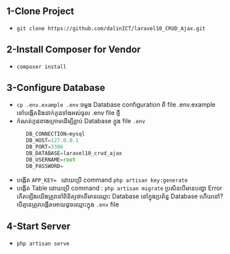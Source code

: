 ## 1-Clone Project
 - `git clone https://github.com/dalinICT/laravel10_CRUD_Ajax.git`
## 2-Install Composer for Vendor
 - `composer install`
## 3-Configure Database
 - `cp .env.example .env` ចម្លង Database configuration ពី file .env.example ទៅបង្កើតនិងដាក់កូដទាំងអស់ចូល .env file ថ្មី
 - កំណត់កូដខាងក្រោមដើម្បី​ភ្ជាប់ Database ក្នុង file `.env`
   ```javascript
      DB_CONNECTION=mysql
      DB_HOST=127.0.0.1
      DB_PORT=3306
      DB_DATABASE=laravel10_crud_ajax
      DB_USERNAME=root
      DB_PASSWORD=
  - បង្កើត `APP_KEY= ` ដោយប្រើ command `php artisan key:generate`
  - បង្កើត Table ដោយប្រើ command : `php artisan migrate` ប្រសិនបើមានបញ្ហា Error កើតឡើងយើងត្រូវទៅពិនិត្យថាតើមានឈ្មោះ Database នៅក្នុងប្រព័ន្ធ Database ហើយនៅ? បើគ្មានត្រូវបង្កើតអោយដូចឈ្មោះក្នុង `.env` file

## 4-Start Server
  - `php artisan serve`

